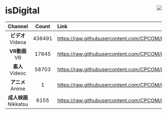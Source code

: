 # isDigital <img align="right" src="https://img.shields.io/github/last-commit/CPCOM/isDigital"/>  
  
| Channel | Count | Link |  
| :-----: | :---: | :--- |  
|**ビデオ**<br />Videoa | 436491 | https://raw.githubusercontent.com/CPCOM/isDigital/main/Videoa.txt |  
|**VR動画**<br />VR | 17645 | https://raw.githubusercontent.com/CPCOM/isDigital/main/VR.txt |  
|**素人**<br />Videoc | 58703 | https://raw.githubusercontent.com/CPCOM/isDigital/main/Videoc.txt |  
|**アニメ**<br />Anime | 1 | https://raw.githubusercontent.com/CPCOM/isDigital/main/Anime.txt |  
|**成人映画**<br />Nikkatsu | 6155 | https://raw.githubusercontent.com/CPCOM/isDigital/main/Nikkatsu.txt |  